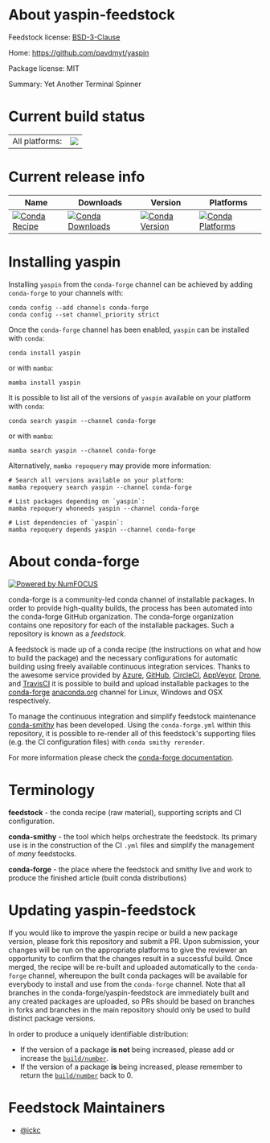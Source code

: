 About yaspin-feedstock
======================

Feedstock license: [BSD-3-Clause](https://github.com/conda-forge/yaspin-feedstock/blob/main/LICENSE.txt)

Home: https://github.com/pavdmyt/yaspin

Package license: MIT

Summary: Yet Another Terminal Spinner

Current build status
====================


<table><tr><td>All platforms:</td>
    <td>
      <a href="https://dev.azure.com/conda-forge/feedstock-builds/_build/latest?definitionId=11718&branchName=main">
        <img src="https://dev.azure.com/conda-forge/feedstock-builds/_apis/build/status/yaspin-feedstock?branchName=main">
      </a>
    </td>
  </tr>
</table>

Current release info
====================

| Name | Downloads | Version | Platforms |
| --- | --- | --- | --- |
| [![Conda Recipe](https://img.shields.io/badge/recipe-yaspin-green.svg)](https://anaconda.org/conda-forge/yaspin) | [![Conda Downloads](https://img.shields.io/conda/dn/conda-forge/yaspin.svg)](https://anaconda.org/conda-forge/yaspin) | [![Conda Version](https://img.shields.io/conda/vn/conda-forge/yaspin.svg)](https://anaconda.org/conda-forge/yaspin) | [![Conda Platforms](https://img.shields.io/conda/pn/conda-forge/yaspin.svg)](https://anaconda.org/conda-forge/yaspin) |

Installing yaspin
=================

Installing `yaspin` from the `conda-forge` channel can be achieved by adding `conda-forge` to your channels with:

```
conda config --add channels conda-forge
conda config --set channel_priority strict
```

Once the `conda-forge` channel has been enabled, `yaspin` can be installed with `conda`:

```
conda install yaspin
```

or with `mamba`:

```
mamba install yaspin
```

It is possible to list all of the versions of `yaspin` available on your platform with `conda`:

```
conda search yaspin --channel conda-forge
```

or with `mamba`:

```
mamba search yaspin --channel conda-forge
```

Alternatively, `mamba repoquery` may provide more information:

```
# Search all versions available on your platform:
mamba repoquery search yaspin --channel conda-forge

# List packages depending on `yaspin`:
mamba repoquery whoneeds yaspin --channel conda-forge

# List dependencies of `yaspin`:
mamba repoquery depends yaspin --channel conda-forge
```


About conda-forge
=================

[![Powered by
NumFOCUS](https://img.shields.io/badge/powered%20by-NumFOCUS-orange.svg?style=flat&colorA=E1523D&colorB=007D8A)](https://numfocus.org)

conda-forge is a community-led conda channel of installable packages.
In order to provide high-quality builds, the process has been automated into the
conda-forge GitHub organization. The conda-forge organization contains one repository
for each of the installable packages. Such a repository is known as a *feedstock*.

A feedstock is made up of a conda recipe (the instructions on what and how to build
the package) and the necessary configurations for automatic building using freely
available continuous integration services. Thanks to the awesome service provided by
[Azure](https://azure.microsoft.com/en-us/services/devops/), [GitHub](https://github.com/),
[CircleCI](https://circleci.com/), [AppVeyor](https://www.appveyor.com/),
[Drone](https://cloud.drone.io/welcome), and [TravisCI](https://travis-ci.com/)
it is possible to build and upload installable packages to the
[conda-forge](https://anaconda.org/conda-forge) [anaconda.org](https://anaconda.org/)
channel for Linux, Windows and OSX respectively.

To manage the continuous integration and simplify feedstock maintenance
[conda-smithy](https://github.com/conda-forge/conda-smithy) has been developed.
Using the ``conda-forge.yml`` within this repository, it is possible to re-render all of
this feedstock's supporting files (e.g. the CI configuration files) with ``conda smithy rerender``.

For more information please check the [conda-forge documentation](https://conda-forge.org/docs/).

Terminology
===========

**feedstock** - the conda recipe (raw material), supporting scripts and CI configuration.

**conda-smithy** - the tool which helps orchestrate the feedstock.
                   Its primary use is in the construction of the CI ``.yml`` files
                   and simplify the management of *many* feedstocks.

**conda-forge** - the place where the feedstock and smithy live and work to
                  produce the finished article (built conda distributions)


Updating yaspin-feedstock
=========================

If you would like to improve the yaspin recipe or build a new
package version, please fork this repository and submit a PR. Upon submission,
your changes will be run on the appropriate platforms to give the reviewer an
opportunity to confirm that the changes result in a successful build. Once
merged, the recipe will be re-built and uploaded automatically to the
`conda-forge` channel, whereupon the built conda packages will be available for
everybody to install and use from the `conda-forge` channel.
Note that all branches in the conda-forge/yaspin-feedstock are
immediately built and any created packages are uploaded, so PRs should be based
on branches in forks and branches in the main repository should only be used to
build distinct package versions.

In order to produce a uniquely identifiable distribution:
 * If the version of a package **is not** being increased, please add or increase
   the [``build/number``](https://docs.conda.io/projects/conda-build/en/latest/resources/define-metadata.html#build-number-and-string).
 * If the version of a package **is** being increased, please remember to return
   the [``build/number``](https://docs.conda.io/projects/conda-build/en/latest/resources/define-metadata.html#build-number-and-string)
   back to 0.

Feedstock Maintainers
=====================

* [@ickc](https://github.com/ickc/)

